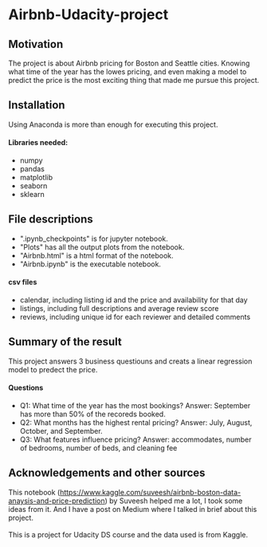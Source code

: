 # Airbnb-Udacity-project  
## Motivation
The project is about Airbnb pricing for Boston and Seattle cities.
Knowing what time of the year has the lowes pricing, and even making a model to predict the price is the most exciting thing that made me pursue this project.

## Installation
Using Anaconda is more than enough for executing this project.
#### Libraries needed:
* numpy
* pandas
* matplotlib
* seaborn
* sklearn

## File descriptions
* ".ipynb_checkpoints" is for jupyter notebook.
* "Plots" has all the output plots from the notebook.
* "Airbnb.html" is a html format of the notebook.
* "Airbnb.ipynb" is the executable notebook.
#### csv files
* calendar, including listing id and the price and availability for that day
* listings, including full descriptions and average review score
* reviews, including unique id for each reviewer and detailed comments

## Summary of the result
This project answers 3 business questiouns and creats a linear regression model to predect the price.
#### Questions
* Q1: What time of the year has the most bookings?
Answer: September has more than 50% of the recoreds booked.
* Q2: What months has the highest rental pricing?
Answer: July, August, October, and September.
* Q3: What features influence pricing?
Answer: accommodates, number of bedrooms, number of beds, and cleaning fee

## Acknowledgements and other sources
This notebook (https://www.kaggle.com/suveesh/airbnb-boston-data-anaysis-and-price-prediction) by Suveesh helped me a lot, I took some ideas from it.
And I have a post on Medium where I talked in brief about this project.<br/>  
This is a project for Udacity DS course and the data used is from Kaggle.
